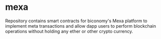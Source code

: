 # mexa
Repository contains smart contracts for biconomy's Mexa platform to implement meta transactions and allow dapp users to perform blockchain operations without holding any ether or other crypto currency.
